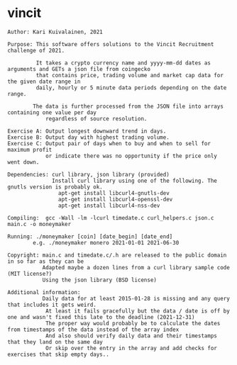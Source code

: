 # vincit

    Author: Kari Kuivalainen, 2021

    Purpose: This software offers solutions to the Vincit Recruitment challenge of 2021.
    
             It takes a crypto currency name and yyyy-mm-dd dates as arguments and GETs a json file from coingecko
             that contains price, trading volume and market cap data for the given date range in
             daily, hourly or 5 minute data periods depending on the date range.
             
            The data is further processed from the JSON file into arrays containing one value per day
                regardless of source resolution.
             
    Exercise A: Output longest downward trend in days.
    Exercise B: Output day with highest trading volume.
    Exercise C: Output pair of days when to buy and when to sell for maximum profit
                or indicate there was no opportunity if the price only went down.

    Dependencies: curl library, json library (provided)
                  Install curl library using one of the following. The gnutls version is probably ok.
                    apt-get install libcurl4-gnutls-dev
                    apt-get install libcurl4-openssl-dev
                    apt-get install libcurl4-nss-dev
                  
    Compiling:  gcc -Wall -lm -lcurl timedate.c curl_helpers.c json.c main.c -o moneymaker
    
    Running: ./moneymaker [coin] [date_begin] [date_end]
            e.g. ./moneymaker monero 2021-01-01 2021-06-30

    Copyright: main.c and timedate.c/.h are released to the public domain in so far as they can be
               Adapted maybe a dozen lines from a curl library sample code (MIT license?)
               Using the json library (BSD license)
               
    Additional information:
               Daily data for at least 2015-01-28 is missing and any query that includes it gets weird.
                At least it fails gracefully but the data / date is off by one and wasn't fixed this late to the deadline (2021-12-31)
                The proper way would probably be to calculate the dates from timestamps of the data instead of the array index
                And also should verify daily data and their timestamps that they land on the same day
                Or skip over the entry in the array and add checks for exercises that skip empty days..

